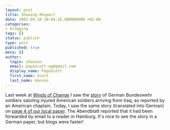 ```yaml
---
layout: post
title: Showing Respect
date: 2003-04-28 20:04:16.000000000 +02:00
categories:
- blogging
tags: []
status: publish
type: post
published: true
meta: {}
author:
  login: shanson
  email: papascott-wp@gmail.com
  display_name: PapaScott
  first_name: Scott
  last_name: Hanson
---
```

<p>Last week at <a href="http://windsofchange.net/">Winds of Change</a> I saw the <a title="Winds of Change.NET: Guest Blog: Stories from Germany (scroll to chaplain's story)" href="http://windsofchange.net/archives/003361.html">story</a> of German Bundeswehr soldiers saluting injured American soldiers arriving from Iraq, as reported by an American chaplain. Today, I saw the same story (translated into German) on <a title="Abendblatt.de: Wiedersehen in Ramstein" href="http://www.abendblatt.de/daten/2003/04/28/153344.html"> page 4 of our local paper</a>. The Abendblatt reported that it had been forwarded by email to a reader in Hamburg. It's nice to see the story in a German paper, but blogs were faster!</p>
